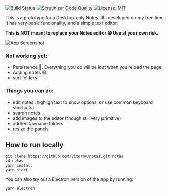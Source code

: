 [![Build Status](https://travis-ci.org/vitormv/notas.svg?branch=master)](https://travis-ci.org/vitormv/notas) [![Scrutinizer Code Quality](https://scrutinizer-ci.com/g/vitormv/notas/badges/quality-score.png?b=master)](https://scrutinizer-ci.com/g/vitormv/notas/?branch=master)  [![License: MIT](https://img.shields.io/badge/License-MIT-yellow.svg)](https://opensource.org/licenses/MIT)

This is a prototype for a Desktop-only Notes UI I developed on my free time. It has very basic funcionality, and a simple text editor.

**This is NOT meant to replace your Notes editor 😁 Use at your own risk.**

![App Screenshot](https://vitormv.github.io/notas/public/screenshot.png)

### Not working yet:

* Persistence 💾. Everything you do will be lost when you reload the page.
* Adding notes 😅
* sort folders

### Things you can do:

* edit notes (highligh text to show options, or use common keyboard shortcuts)
* search notes
* add images to the editor (though still very primitive)
* add/edit/rename folders
* resize the panels


## How to run locally

```
git clone https://github.com/vitormv/notas.git notas
cd notas
yarn install
yarn start
```

You can also try out a Electron version of the app by running:
```
yarn electron
```
